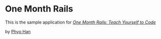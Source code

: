 # One Month Rails

This is the sample application for
[*One Month Rails: Teach Yourself to Code*](http://onemonthrails.com)

by [Phyo Han](http://pixeldirects.com)
